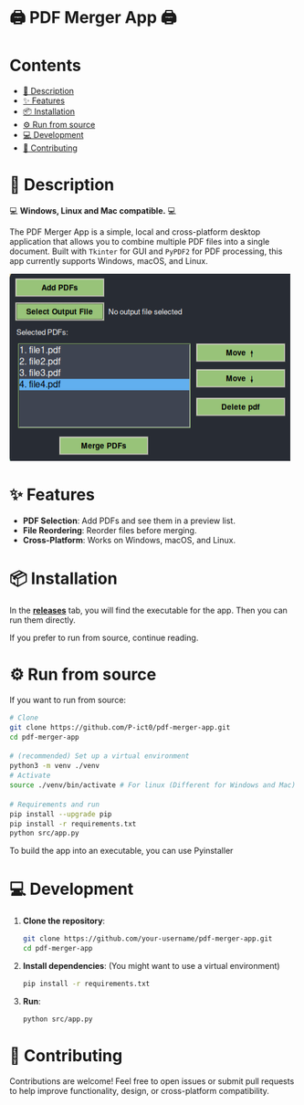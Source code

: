 # 🖨️ PDF Merger App 🖨️

# Contents

- [📖 Description](#-description)
- [✨ Features](#-features)
- [📦 Installation](#-installation)
- [⚙️ Run from source](#️-run-from-source)
- [💻 Development](#-development)
- [👥 Contributing](#-contributing)

# 📖 Description

💻 **Windows, Linux and Mac compatible.** 💻

The PDF Merger App is a simple, local and cross-platform desktop application that allows you to combine multiple PDF files into a single document. Built with `Tkinter` for GUI and `PyPDF2` for PDF processing, this app currently supports Windows, macOS, and Linux.

![App Demo](./media/app.png)

# ✨ Features

- **PDF Selection**: Add PDFs and see them in a preview list.
- **File Reordering**: Reorder files before merging.
- **Cross-Platform**: Works on Windows, macOS, and Linux.

# 📦 Installation

In the [**releases**](https://github.com/P-ict0/pdf-merger-app/releases) tab, you will find the executable for the app. Then you can run them directly.

If you prefer to run from source, continue reading.

# ⚙️ Run from source

If you want to run from source:

```bash
# Clone
git clone https://github.com/P-ict0/pdf-merger-app.git
cd pdf-merger-app

# (recommended) Set up a virtual environment
python3 -m venv ./venv
# Activate
source ./venv/bin/activate # For linux (Different for Windows and Mac)

# Requirements and run
pip install --upgrade pip
pip install -r requirements.txt
python src/app.py
```

To build the app into an executable, you can use Pyinstaller

# 💻 Development

1. **Clone the repository**:

   ```bash
   git clone https://github.com/your-username/pdf-merger-app.git
   cd pdf-merger-app
   ```

2. **Install dependencies**: (You might want to use a virtual environment)

   ```bash
   pip install -r requirements.txt
   ```

3. **Run**:
   ```bash
   python src/app.py
   ```

# 👥 Contributing

Contributions are welcome! Feel free to open issues or submit pull requests to help improve functionality, design, or cross-platform compatibility.
